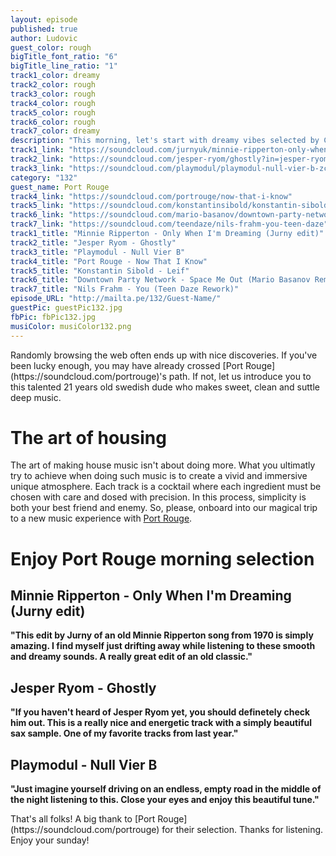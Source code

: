```yaml
---
layout: episode
published: true
author: Ludovic
guest_color: rough
bigTitle_font_ratio: "6"
bigTitle_line_ratio: "1"
track1_color: dreamy
track2_color: rough
track3_color: rough
track4_color: rough
track5_color: rough
track6_color: rough
track7_color: dreamy
description: "This morning, let's start with dreamy vibes selected by Christoph El Truento from New-Zealand. I've then spiced it up with some vitamins resulting in a colorful music story, from slow-motion sunrise on the beach to magic landscapes and islands metamorphosed into dancefloors. "
track1_link: "https://soundcloud.com/jurnyuk/minnie-ripperton-only-when-im"
track2_link: "https://soundcloud.com/jesper-ryom/ghostly?in=jesper-ryom/sets/syvsover"
track3_link: "https://soundcloud.com/playmodul/playmodul-null-vier-b-zckr04"
category: "132"
guest_name: Port Rouge
track4_link: "https://soundcloud.com/portrouge/now-that-i-know"
track5_link: "https://soundcloud.com/konstantinsibold/konstantin-sibold-leif"
track6_link: "https://soundcloud.com/mario-basanov/downtown-party-network-space"
track7_link: "https://soundcloud.com/teendaze/nils-frahm-you-teen-daze"
track1_title: "Minnie Ripperton - Only When I'm Dreaming (Jurny edit)"
track2_title: "Jesper Ryom - Ghostly"
track3_title: "Playmodul - Null Vier B"
track4_title: "Port Rouge - Now That I Know"
track5_title: "Konstantin Sibold - Leif"
track6_title: "Downtown Party Network - Space Me Out (Mario Basanov Remix)"
track7_title: "Nils Frahm - You (Teen Daze Rework)"
episode_URL: "http://mailta.pe/132/Guest-Name/"
guestPic: guestPic132.jpg
fbPic: fbPic132.jpg
musiColor: musiColor132.png
---
```


<p id="introduction">
Randomly browsing the web often ends up with nice discoveries. If you've been lucky enough, you may have already crossed [Port Rouge](https://soundcloud.com/portrouge)'s path. If not, let us introduce you to this talented 21 years old swedish dude who makes sweet, clean and suttle deep music.</p>

# The art of housing
The art of making house music isn't about doing more. What you ultimatly try to achieve when doing such music is to create a vivid and immersive unique atmosphere. Each track is a cocktail where each ingredient must be chosen with care and dosed with precision. In this process, simplicity is both your best friend and enemy. So, please, onboard into our magical trip to a new music experience with [Port Rouge](https://soundcloud.com/portrouge).

# Enjoy Port Rouge morning selection

## Minnie Ripperton - Only When I'm Dreaming (Jurny edit)
**"**This edit by Jurny of an old Minnie Ripperton song from 1970 is simply amazing. I find myself just drifting away while listening to these smooth and dreamy sounds. A really great edit of an old classic.**"**

## Jesper Ryom - Ghostly
**"**If you haven't heard of Jesper Ryom yet, you should definetely check him out. This is a really nice and energetic track with a simply beautiful sax sample. One of my favorite tracks from last year.**"**

## Playmodul - Null Vier B
**"**Just imagine yourself driving on an endless, empty road in the middle of the night listening to this. Close your eyes and enjoy this beautiful tune.**"**

<p id="outroduction">
That's all folks! A big thank to [Port Rouge](https://soundcloud.com/portrouge) for their selection. Thanks for listening. Enjoy your sunday!
</p>